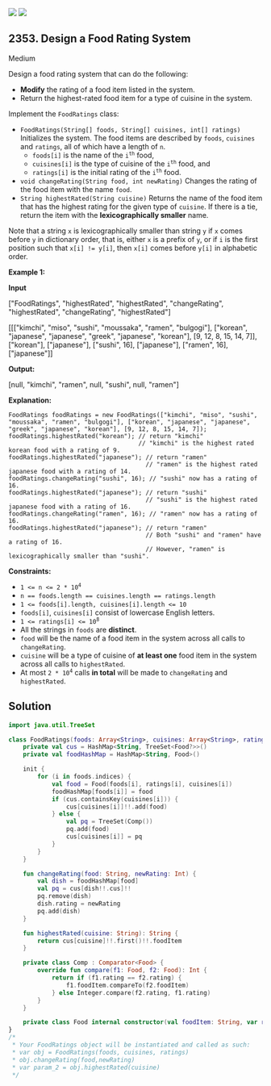[![](https://img.shields.io/github/stars/javadev/LeetCode-in-Kotlin?label=Stars&style=flat-square)](https://github.com/javadev/LeetCode-in-Kotlin)
[![](https://img.shields.io/github/forks/javadev/LeetCode-in-Kotlin?label=Fork%20me%20on%20GitHub%20&style=flat-square)](https://github.com/javadev/LeetCode-in-Kotlin/fork)

## 2353\. Design a Food Rating System

Medium

Design a food rating system that can do the following:

*   **Modify** the rating of a food item listed in the system.
*   Return the highest-rated food item for a type of cuisine in the system.

Implement the `FoodRatings` class:

*   `FoodRatings(String[] foods, String[] cuisines, int[] ratings)` Initializes the system. The food items are described by `foods`, `cuisines` and `ratings`, all of which have a length of `n`.
    *   `foods[i]` is the name of the <code>i<sup>th</sup></code> food,
    *   `cuisines[i]` is the type of cuisine of the <code>i<sup>th</sup></code> food, and
    *   `ratings[i]` is the initial rating of the <code>i<sup>th</sup></code> food.
*   `void changeRating(String food, int newRating)` Changes the rating of the food item with the name `food`.
*   `String highestRated(String cuisine)` Returns the name of the food item that has the highest rating for the given type of `cuisine`. If there is a tie, return the item with the **lexicographically smaller** name.

Note that a string `x` is lexicographically smaller than string `y` if `x` comes before `y` in dictionary order, that is, either `x` is a prefix of `y`, or if `i` is the first position such that `x[i] != y[i]`, then `x[i]` comes before `y[i]` in alphabetic order.

**Example 1:**

**Input**

["FoodRatings", "highestRated", "highestRated", "changeRating", "highestRated", "changeRating", "highestRated"]

[[["kimchi", "miso", "sushi", "moussaka", "ramen", "bulgogi"], ["korean", "japanese", "japanese", "greek", "japanese", "korean"], [9, 12, 8, 15, 14, 7]], ["korean"], ["japanese"], ["sushi", 16], ["japanese"], ["ramen", 16], ["japanese"]]

**Output:**

[null, "kimchi", "ramen", null, "sushi", null, "ramen"]

**Explanation:**

    FoodRatings foodRatings = new FoodRatings(["kimchi", "miso", "sushi", "moussaka", "ramen", "bulgogi"], ["korean", "japanese", "japanese", "greek", "japanese", "korean"], [9, 12, 8, 15, 14, 7]);
    foodRatings.highestRated("korean"); // return "kimchi"
                                        // "kimchi" is the highest rated korean food with a rating of 9.
    foodRatings.highestRated("japanese"); // return "ramen"
                                          // "ramen" is the highest rated japanese food with a rating of 14.
    foodRatings.changeRating("sushi", 16); // "sushi" now has a rating of 16.
    foodRatings.highestRated("japanese"); // return "sushi"
                                          // "sushi" is the highest rated japanese food with a rating of 16.
    foodRatings.changeRating("ramen", 16); // "ramen" now has a rating of 16.
    foodRatings.highestRated("japanese"); // return "ramen"
                                          // Both "sushi" and "ramen" have a rating of 16.
                                          // However, "ramen" is lexicographically smaller than "sushi". 

**Constraints:**

*   <code>1 <= n <= 2 * 10<sup>4</sup></code>
*   `n == foods.length == cuisines.length == ratings.length`
*   `1 <= foods[i].length, cuisines[i].length <= 10`
*   `foods[i]`, `cuisines[i]` consist of lowercase English letters.
*   <code>1 <= ratings[i] <= 10<sup>8</sup></code>
*   All the strings in `foods` are **distinct**.
*   `food` will be the name of a food item in the system across all calls to `changeRating`.
*   `cuisine` will be a type of cuisine of **at least one** food item in the system across all calls to `highestRated`.
*   At most <code>2 * 10<sup>4</sup></code> calls **in total** will be made to `changeRating` and `highestRated`.

## Solution

```kotlin
import java.util.TreeSet

class FoodRatings(foods: Array<String>, cuisines: Array<String>, ratings: IntArray) {
    private val cus = HashMap<String, TreeSet<Food?>>()
    private val foodHashMap = HashMap<String, Food>()

    init {
        for (i in foods.indices) {
            val food = Food(foods[i], ratings[i], cuisines[i])
            foodHashMap[foods[i]] = food
            if (cus.containsKey(cuisines[i])) {
                cus[cuisines[i]]!!.add(food)
            } else {
                val pq = TreeSet(Comp())
                pq.add(food)
                cus[cuisines[i]] = pq
            }
        }
    }

    fun changeRating(food: String, newRating: Int) {
        val dish = foodHashMap[food]
        val pq = cus[dish!!.cus]!!
        pq.remove(dish)
        dish.rating = newRating
        pq.add(dish)
    }

    fun highestRated(cuisine: String): String {
        return cus[cuisine]!!.first()!!.foodItem
    }

    private class Comp : Comparator<Food> {
        override fun compare(f1: Food, f2: Food): Int {
            return if (f1.rating == f2.rating) {
                f1.foodItem.compareTo(f2.foodItem)
            } else Integer.compare(f2.rating, f1.rating)
        }
    }

    private class Food internal constructor(val foodItem: String, var rating: Int, val cus: String)
}
/*
 * Your FoodRatings object will be instantiated and called as such:
 * var obj = FoodRatings(foods, cuisines, ratings)
 * obj.changeRating(food,newRating)
 * var param_2 = obj.highestRated(cuisine)
 */
```